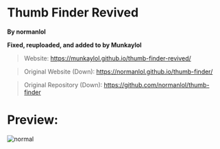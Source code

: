 # Thumb Finder Revived
**By normanlol**

**Fixed, reuploaded, and added to by Munkaylol**

> Website: https://munkaylol.github.io/thumb-finder-revived/

> Original Website (Down): https://normanlol.github.io/thumb-finder/

> Original Repository (Down): https://github.com/normanlol/thumb-finder

# Preview:

![normal](https://i.imgur.com/k6Yqa31.png)
